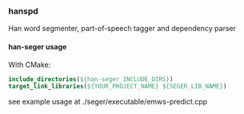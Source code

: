 ### hanspd
Han word segmenter, part-of-speech tagger and dependency parser


#### han-seger usage
With CMake:
```cmake
include_directories(${han-seger_INCLUDE_DIRS})
target_link_libraries(${YOUR_PROJECT_NAME} ${SEGER_LIB_NAME})
```

see example usage at ./seger/executable/emws-predict.cpp

